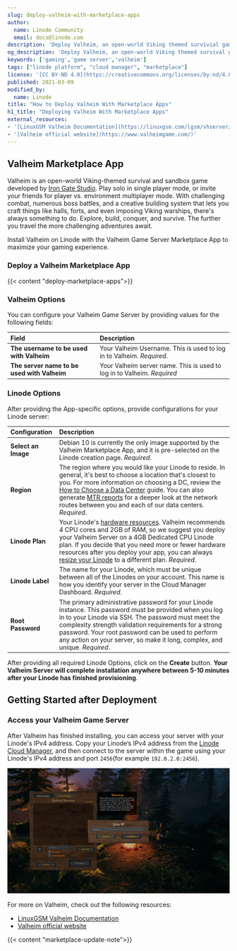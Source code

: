 ```yaml
---
slug: deploy-valheim-with-marketplace-apps
author:
  name: Linode Community
  email: docs@linode.com
description: 'Deploy Valheim, an open-world Viking themed survivial game, on Linode using Marketplace Apps.'
og_description: 'Deploy Valheim, an open-world Viking themed survival game, on Linode using Marketplace Apps.'
keywords: ['gaming','game server','valheim']
tags: ["linode platform", "cloud manager", "marketplace"]
license: '[CC BY-ND 4.0](https://creativecommons.org/licenses/by-nd/4.0)'
published: 2021-03-09
modified_by:
  name: Linode
title: "How to Deploy Valheim With Marketplace Apps"
h1_title: "Deploying Valheim With Marketplace Apps"
external_resources:
- '[LinuxGSM Valheim Documentation](https://linuxgsm.com/lgsm/vhserver/)'
- '[Valheim official website](https://www.valheimgame.com/)'
---
```


## Valheim Marketplace App

<!-- Intro paragraph describing the app and what it accomplishes. -->
Valheim is an open-world Viking-themed survival and sandbox game developed by [Iron Gate Studio](https://irongatestudio.se/). Play solo in single player mode, or invite your friends for player vs. environment multiplayer mode. With challenging combat, numerous boss battles, and a creative building system that lets you craft things like halls, forts, and even imposing Viking warships, there's always something to do. Explore, build, conquer, and survive. The further you travel the more challenging adventures await.

Install Valheim on Linode with the Valheim Game Server Marketplace App to maximize your gaming experience.

### Deploy a Valheim Marketplace App

<!-- shortguide used by every Marketplace app to describe how to deploy from the Cloud Manger -->

{{< content "deploy-marketplace-apps">}}

### Valheim Options

<!-- The following table has three parts. The UDF name, in bold and in one column, followed by
     UDF description in the second column. The description is in normal text, with an optional
     "Required." tag at the end of the description, in italics, if the field is mandatory. -->
You can configure your Valheim Game Server by providing values for the following fields:

| **Field** | **Description** |
|:--------------|:------------|
| **The username to be used with Valheim** | Your Valheim Username. This is used to log in to Valheim. *Required*. |
| **The server name to be used with Valheim** | Your Valheim server name. This is used to log in to Valheim. *Required* |

### Linode Options

After providing the App-specific options, provide configurations for your Linode server:
<!-- Be sure to edit the Select an Image and Linode Plan to match app's needs -->

| **Configuration** | **Description** |
|:--------------|:------------|
| **Select an Image** | Debian 10 is currently the only image supported by the Valheim Marketplace App, and it is pre-selected on the Linode creation page. *Required*. |
| **Region** | The region where you would like your Linode to reside. In general, it's best to choose a location that's closest to you. For more information on choosing a DC, review the [How to Choose a Data Center](/docs/guides/how-to-choose-a-data-center) guide. You can also generate [MTR reports](/docs/guides/diagnosing-network-issues-with-mtr/) for a deeper look at the network routes between you and each of our data centers. *Required*. |
| **Linode Plan** | Your Linode's [hardware resources](/docs/guides/how-to-choose-a-linode-plan/#hardware-resource-definitions). Valheim recommends 4 CPU cores and 2GB of RAM, so we suggest you deploy your Valheim Server on a 4GB Dedicated CPU Linode plan. If you decide that you need more or fewer hardware resources after you deploy your app, you can always [resize your Linode](/docs/guides/resizing-a-linode/) to a different plan. *Required*. |
| **Linode Label** | The name for your Linode, which must be unique between all of the Linodes on your account. This name is how you identify your server in the Cloud Manager Dashboard. *Required*. |
| **Root Password** | The primary administrative password for your Linode instance. This password must be provided when you log in to your Linode via SSH. The password must meet the complexity strength validation requirements for a strong password. Your root password can be used to perform any action on your server, so make it long, complex, and unique. *Required*. |

<!-- the following disclaimer lets the user know how long it will take
     to deploy the app -->
After providing all required Linode Options, click on the **Create** button. **Your Valheim Server will complete installation anywhere between 5-10 minutes after your Linode has finished provisioning**.

## Getting Started after Deployment

<!-- the following headings and paragraphs outline the steps necessary
     to access and interact with the Marketplace app. -->

### Access your Valheim Game Server

After Valheim has finished installing, you can access your server with your Linode's IPv4 address. Copy your Linode’s IPv4 address from the [Linode Cloud Manager](https://cloud.linode.com), and then connect to the server within the game using your Linode's IPv4 address and port `2456`(for example `192.0.2.0:2456`).

![Valheim Select Server screen](valheim-login.png "Valheim Select Server screen")

For more on Valheim, check out the following resources:

- [LinuxGSM Valheim Documentation](https://linuxgsm.com/lgsm/vhserver/)
- [Valheim official website](https://www.valheimgame.com/)

<!-- the following shortcode informs the user that Linode does not provide automatic updates
     to the Marketplace app, and that the user is responsible for the security and longevity
     of the installation. -->
{{< content "marketplace-update-note">}}